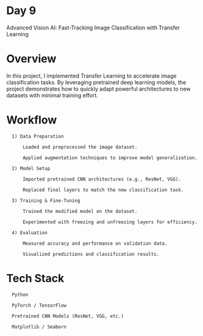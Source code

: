 # Day 9 

Advanced Vision AI: Fast-Tracking Image Classification with Transfer Learning

# Overview

In this project, I implemented Transfer Learning to accelerate image classification tasks. By leveraging pretrained deep learning models, the project demonstrates how to quickly adapt powerful architectures to new datasets with minimal training effort.

# Workflow

      1) Data Preparation
      
          Loaded and preprocessed the image dataset.
      
          Applied augmentation techniques to improve model generalization.
      
      2) Model Setup
      
          Imported pretrained CNN architectures (e.g., ResNet, VGG).
      
          Replaced final layers to match the new classification task.
      
      3) Training & Fine-Tuning
      
          Trained the modified model on the dataset.
      
          Experimented with freezing and unfreezing layers for efficiency.
      
      4) Evaluation
      
          Measured accuracy and performance on validation data.
      
          Visualized predictions and classification results.


# Tech Stack

      Python
      
      PyTorch / TensorFlow
      
      Pretrained CNN Models (ResNet, VGG, etc.)
      
      Matplotlib / Seaborn
